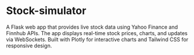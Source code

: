 # Stock-simulator
A Flask web app that provides live stock data using Yahoo Finance and Finnhub APIs. The app displays real-time stock prices, charts, and updates via WebSockets. Built with Plotly for interactive charts and Tailwind CSS for responsive design.
